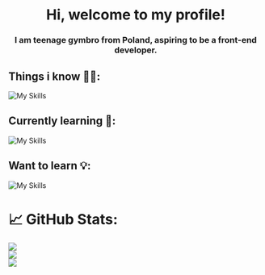 <h1 align="center">Hi, welcome to my profile!</h1>
<h3 align="center">I am teenage gymbro from Poland, aspiring to be a front-end developer.</h3>

## Things i know 💪🏻:

![My Skills](https://skillicons.dev/icons?i=html,css,javascript,typescript,tailwind)

## Currently learning 🧠:

![My Skills](https://skillicons.dev/icons?i=angular,reactivex)

## Want to learn 💡:

![My Skills](https://skillicons.dev/icons?i=nodejs)

# 📈 GitHub Stats:
![](https://github-readme-stats.vercel.app/api?username=pulpetto&theme=dark&hide_border=true&include_all_commits=false&count_private=true)<br/>
![](https://github-readme-streak-stats.herokuapp.com/?user=pulpetto&theme=dark&hide_border=true)<br/>
![](https://github-readme-stats.vercel.app/api/top-langs/?username=pulpetto&theme=dark&hide_border=true&include_all_commits=true&count_private=true&layout=compact)

<!-- [![Top Langs](https://<YOUR_CUSTOM_URL>/api/top-langs/?username=assebc)](https://github.com/anuraghazra/github-readme-stats) -->
<!-- ![image](https://github-readme-stats.vercel.app/api/top-langs/?username=pulpetto&layout=compact&langs_count=8&hide_border=true&title_color=000000&icon_color=000000&text_color=000000&bg_color=ffffff) -->
